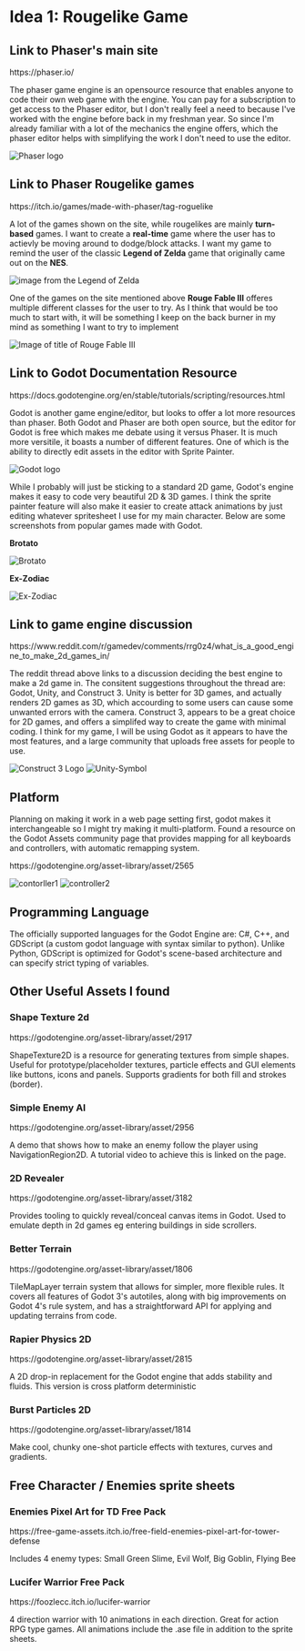 # Idea 1: Rougelike Game

## Link to Phaser's main site
<p>https://phaser.io/</p>
<p>The phaser game engine is an opensource resource that enables anyone to code their own web game with the engine. You can pay for a subscription to get access to the Phaser editor, but I don't really feel a need to
because I've worked with the engine before back in my freshman year. So since I'm already familiar with a lot of the mechanics the engine offers, which the phaser editor helps with simplifying the work I don't need to use the editor.</p>

![Phaser logo](https://cdn.phaser.io/images/logo/logo-download-vector.png)

## Link to Phaser Rougelike games
<p>https://itch.io/games/made-with-phaser/tag-roguelike</p>
<p>A lot of the games shown on the site, while rougelikes are mainly <b>turn-based</b> games. I want to create a <b>real-time</b> game where the user has to actievly be moving around to dodge/block attacks.
I want my game to remind the user of the classic <b>Legend of Zelda</b> game that originally came out on the <b>NES</b>.</p>

![image from the Legend of Zelda](https://upload.wikimedia.org/wikipedia/en/thumb/3/3a/Legend_of_Zelda_NES.PNG/220px-Legend_of_Zelda_NES.PNG)

<p>One of the games on the site mentioned above <b>Rouge Fable III</b> offeres multiple different classes for the user to try. As I think that would be too much to start with, it will be something I keep
on the back burner in my mind as something I want to try to implement</p>

![Image of title of Rouge Fable III](https://img.itch.zone/aW1nLzE2NjI0NjEucG5n/315x250%23c/9uLyof.png)

## Link to Godot Documentation Resource
<p>https://docs.godotengine.org/en/stable/tutorials/scripting/resources.html</p>
<p>Godot is another game engine/editor, but looks to offer a lot more resources than phaser. Both Godot and Phaser are both open source, but the editor for Godot is free which makes me debate using it versus Phaser. It is much more versitile, it boasts a number of different features. One of which is the ability to directly edit assets in the editor with Sprite Painter.</p>

![Godot logo](https://encrypted-tbn0.gstatic.com/images?q=tbn:ANd9GcQccrRW7QJQ2fjV36LzPmtMfaro6UCgCQLyEw&s)

<p> While I probably will just be sticking to a standard 2D game, Godot's engine makes it easy to code very beautiful 2D & 3D games. I think the sprite painter feature will also make it easier to create attack animations by just editing whatever spritesheet I use for my main character. Below are some screenshots from popular games made with Godot.</p>
<p><b>Brotato</b></p>

![Brotato](https://play-lh.googleusercontent.com/PCNm7iRhXYeFSuyuzlW4TgNvf7nvJJV-z8DU1nrOL0JasFWZuqdkaYtOvqkoE5LX1Q=w526-h296-rw)

<p><b>Ex-Zodiac</b></p>

![Ex-Zodiac](https://i0.wp.com/thebetanetwork.net/wp-content/uploads/2022/07/Vocals.00_00_06_16.Still003.jpg?resize=800%2C450&ssl=1)

## Link to game engine discussion
<p>https://www.reddit.com/r/gamedev/comments/rrg0z4/what_is_a_good_engine_to_make_2d_games_in/</p>
<p>The reddit thread above links to a discussion deciding the best engine to make a 2d game in. The consitent suggestions throughout the thread are: Godot, Unity, and Construct 3. Unity is better for 3D games,
and actually renders 2D games as 3D, which accourding to some users can cause some unwanted errors with the camera. Construct 3, appears to be a great choice for 2D games, and offers a simplifed way to create the game with minimal coding. I think for my game, I will be using Godot as it appears to have the most features, and a large community that uploads free assets for people to use.</p>

![Construct 3 Logo](https://encrypted-tbn0.gstatic.com/images?q=tbn:ANd9GcRg25dUnSl2-BjXCZA8MqPgrm9UsoTzpA-udw&s) ![Unity-Symbol](https://github.com/user-attachments/assets/9e98d52e-066a-4f73-b263-d11a5cf401fc)

## Platform 

<p>Planning on making it work in a web page setting first, godot makes it interchangeable so I might try making it multi-platform. Found a resource on the Godot Assets community page that provides mapping for all keyboards and controllers, with automatic remapping system. </p>
<p>https://godotengine.org/asset-library/asset/2565</p>

![contorller1](https://github.com/user-attachments/assets/0b0af31c-978e-4cde-9ef3-ffa9f6312566) ![controller2](https://github.com/user-attachments/assets/78fe7313-23d6-48a2-b266-f2d88b35c8b1)

## Programming Language
<p>The officially supported languages for the Godot Engine are: C#, C++, and GDScript (a custom godot language with syntax similar to python). Unlike Python, GDScript is optimized for Godot's scene-based architecture and can specify strict typing of variables.</p>

## Other Useful Assets I found

### Shape Texture 2d
<p>https://godotengine.org/asset-library/asset/2917</p>
<p>ShapeTexture2D is a resource for generating textures from simple shapes. Useful for prototype/placeholder textures, particle effects and GUI elements like buttons, icons and panels. Supports gradients for both fill and strokes (border).</p>

### Simple Enemy AI
<p>https://godotengine.org/asset-library/asset/2956</p>
<p>A demo that shows how to make an enemy follow the player using NavigationRegion2D. A tutorial video to achieve this is linked on the page.</p>

### 2D Revealer
<p>https://godotengine.org/asset-library/asset/3182</p>
<p>Provides tooling to quickly reveal/conceal canvas items in Godot. Used to emulate depth in 2d games eg entering buildings in side scrollers.</p>

### Better Terrain
<p>https://godotengine.org/asset-library/asset/1806</p>
<p>TileMapLayer terrain system that allows for simpler, more flexible rules. It covers all features of Godot 3's autotiles, along with big improvements on Godot 4's rule system, and has a straightforward API for applying and updating terrains from code.</p>

### Rapier Physics 2D
<p>https://godotengine.org/asset-library/asset/2815</p>
<p>A 2D drop-in replacement for the Godot engine that adds stability and fluids. This version is cross platform deterministic</p>

### Burst Particles 2D
<p>https://godotengine.org/asset-library/asset/1814</p>
<p>Make cool, chunky one-shot particle effects with textures, curves and gradients.</p>

## Free Character / Enemies sprite sheets

### Enemies Pixel Art for TD Free Pack
<p>https://free-game-assets.itch.io/free-field-enemies-pixel-art-for-tower-defense</p>
<p>Includes 4 enemy types: Small Green Slime, Evil Wolf, Big Goblin, Flying Bee</p>

### Lucifer Warrior Free Pack
<p>https://foozlecc.itch.io/lucifer-warrior</p>
<p>4 direction warrior with 10 animations in each direction. Great for action RPG type games. All animations include the .ase file in addition to the sprite sheets.</p>
